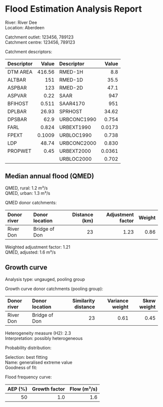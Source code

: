 # Flood Estimation Analysis Report

River: River Dee  
Location: Aberdeen  

Catchment outlet: 123456, 789123  
Catchment centre: 123456, 789123  

Catchment descriptors:

Descriptor |  Value     | Descriptor  | Value 
:----------|-----------:|:------------|---------:
DTM AREA   |    416.56  | RMED-1H     |    8.8     
ALTBAR     |    151     | RMED-1D     |   35.5     
ASPBAR     |    123     | RMED-2D     |   47.1     
ASPVAR     |     0.22   | SAAR        |   947          
BFIHOST    |     0.511  | SAAR4170    |   951     
DPLBAR     |    26.93   | SPRHOST     |   34.62     
DPSBAR     |    62.9    | URBCONC1990 |    0.754
FARL       |     0.824  | URBEXT1990  |    0.0173 
FPEXT      |     0.1009 | URBLOC1990  |    0.738 
LDP        |    48.74   | URBCONC2000 |    0.830
PROPWET    |     0.45   | URBEXT2000  |    0.0361 
           |            | URBLOC2000  |    0.702 

## Median annual flood (QMED) 
                  
QMED, rural: 1.2 m³/s  
QMED, urban: 1.3 m³/s

QMED donor catchments:

Donor river | Donor location | Distance (km)| Adjustment factor | Weight
:-----------|:---------------|-------------:|------------------:|------:
River Don   | Bridge of Don  |           23 |              1.23 |   0.86

Weighted adjustment factor: 1.21  
QMED, adjusted: 1.6 m³/s

## Growth curve

Analysis type: ungauged, pooling group

Growth curve donor catchments (pooling group):

Donor river | Donor location | Similarity distance | Variance weight | Skew weight
:-----------|:---------------|--------------------:|----------------:|-----------:
River Don   | Bridge of Don  |                  23 |            0.61 |        0.45

Heterogeneity measure (H2): 2.3  
Interpretation: possibly heterogeneous

Probability distribution:

Selection: best fitting  
Name: generalised extreme value  
Goodness of fit:

Flood frequency curve:

AEP (%) | Growth factor | Flow (m³/s)
-------:|--------------:|-----------:
   50   |           1.0 |         1.6









 
 




